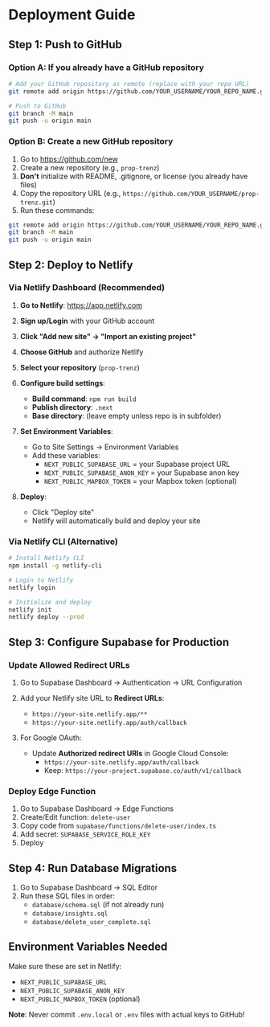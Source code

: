 # Deployment Guide

## Step 1: Push to GitHub

### Option A: If you already have a GitHub repository

```bash
# Add your GitHub repository as remote (replace with your repo URL)
git remote add origin https://github.com/YOUR_USERNAME/YOUR_REPO_NAME.git

# Push to GitHub
git branch -M main
git push -u origin main
```

### Option B: Create a new GitHub repository

1. Go to https://github.com/new
2. Create a new repository (e.g., `prop-trenz`)
3. **Don't** initialize with README, .gitignore, or license (you already have files)
4. Copy the repository URL (e.g., `https://github.com/YOUR_USERNAME/prop-trenz.git`)
5. Run these commands:

```bash
git remote add origin https://github.com/YOUR_USERNAME/YOUR_REPO_NAME.git
git branch -M main
git push -u origin main
```

## Step 2: Deploy to Netlify

### Via Netlify Dashboard (Recommended)

1. **Go to Netlify**: https://app.netlify.com
2. **Sign up/Login** with your GitHub account
3. **Click "Add new site" → "Import an existing project"**
4. **Choose GitHub** and authorize Netlify
5. **Select your repository** (`prop-trenz`)
6. **Configure build settings**:
   - **Build command**: `npm run build`
   - **Publish directory**: `.next`
   - **Base directory**: (leave empty unless repo is in subfolder)

7. **Set Environment Variables**:
   - Go to Site Settings → Environment Variables
   - Add these variables:
     - `NEXT_PUBLIC_SUPABASE_URL` = your Supabase project URL
     - `NEXT_PUBLIC_SUPABASE_ANON_KEY` = your Supabase anon key
     - `NEXT_PUBLIC_MAPBOX_TOKEN` = your Mapbox token (optional)

8. **Deploy**:
   - Click "Deploy site"
   - Netlify will automatically build and deploy your site

### Via Netlify CLI (Alternative)

```bash
# Install Netlify CLI
npm install -g netlify-cli

# Login to Netlify
netlify login

# Initialize and deploy
netlify init
netlify deploy --prod
```

## Step 3: Configure Supabase for Production

### Update Allowed Redirect URLs

1. Go to Supabase Dashboard → Authentication → URL Configuration
2. Add your Netlify site URL to **Redirect URLs**:
   - `https://your-site.netlify.app/**`
   - `https://your-site.netlify.app/auth/callback`

3. For Google OAuth:
   - Update **Authorized redirect URIs** in Google Cloud Console:
     - `https://your-site.netlify.app/auth/callback`
     - Keep: `https://your-project.supabase.co/auth/v1/callback`

### Deploy Edge Function

1. Go to Supabase Dashboard → Edge Functions
2. Create/Edit function: `delete-user`
3. Copy code from `supabase/functions/delete-user/index.ts`
4. Add secret: `SUPABASE_SERVICE_ROLE_KEY`
5. Deploy

## Step 4: Run Database Migrations

1. Go to Supabase Dashboard → SQL Editor
2. Run these SQL files in order:
   - `database/schema.sql` (if not already run)
   - `database/insights.sql`
   - `database/delete_user_complete.sql`

## Environment Variables Needed

Make sure these are set in Netlify:

- `NEXT_PUBLIC_SUPABASE_URL`
- `NEXT_PUBLIC_SUPABASE_ANON_KEY`
- `NEXT_PUBLIC_MAPBOX_TOKEN` (optional)

**Note**: Never commit `.env.local` or `.env` files with actual keys to GitHub!


